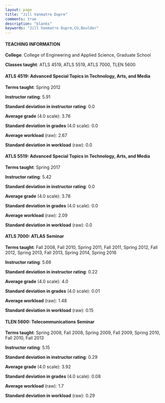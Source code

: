 ```yaml
---
layout: page
title: "Jill Vanmatre Dupre" 
comments: true
description: "blanks"
keywords: "Jill Vanmatre Dupre,CU,Boulder"
---
```

<head>
<script src="https://ajax.googleapis.com/ajax/libs/jquery/2.1.3/jquery.min.js"></script>
<script src="https://dl.dropboxusercontent.com/s/pc42nxpaw1ea4o9/highcharts.js?dl=0"></script>
<!-- <script src="../assets/js/highcharts.js"></script> -->
<style type="text/css">@font-face {
	font-family: "Bebas Neue";
	src: url(https://www.filehosting.org/file/details/544349/BebasNeue Regular.otf) format("opentype");
	}
	h1.Bebas { 
		font-family: "Bebas Neue", Verdana, Tahoma;
	}
</style>
</head>
	   
#### TEACHING INFORMATION

**College**: College of Engineering and Applied Science, Graduate School

**Classes taught**: ATLS 4519, ATLS 5519, ATLS 7000, TLEN 5600

#### ATLS 4519: Advanced Special Topics in Technology, Arts, and Media

**Terms taught**: Spring 2012

**Instructor rating**: 5.91

**Standard deviation in instructor rating**: 0.0

**Average grade** (4.0 scale): 3.76

**Standard deviation in grades** (4.0 scale): 0.0

**Average workload** (raw): 2.67

**Standard deviation in workload** (raw): 0.0

#### ATLS 5519: Advanced Special Topics in Technology, Arts, and Media

**Terms taught**: Spring 2017

**Instructor rating**: 5.42

**Standard deviation in instructor rating**: 0.0

**Average grade** (4.0 scale): 3.78

**Standard deviation in grades** (4.0 scale): 0.0

**Average workload** (raw): 2.09

**Standard deviation in workload** (raw): 0.0

#### ATLS 7000: ATLAS Seminar

**Terms taught**: Fall 2008, Fall 2010, Spring 2011, Fall 2011, Spring 2012, Fall 2012, Spring 2013, Fall 2013, Spring 2014, Spring 2016

**Instructor rating**: 5.66

**Standard deviation in instructor rating**: 0.22

**Average grade** (4.0 scale): 4.0

**Standard deviation in grades** (4.0 scale): 0.01

**Average workload** (raw): 1.48

**Standard deviation in workload** (raw): 0.15

#### TLEN 5600: Telecommunications Seminar

**Terms taught**: Spring 2008, Fall 2008, Spring 2009, Fall 2009, Spring 2010, Fall 2010, Fall 2013

**Instructor rating**: 5.15

**Standard deviation in instructor rating**: 0.29

**Average grade** (4.0 scale): 3.92

**Standard deviation in grades** (4.0 scale): 0.08

**Average workload** (raw): 1.7

**Standard deviation in workload** (raw): 0.29


